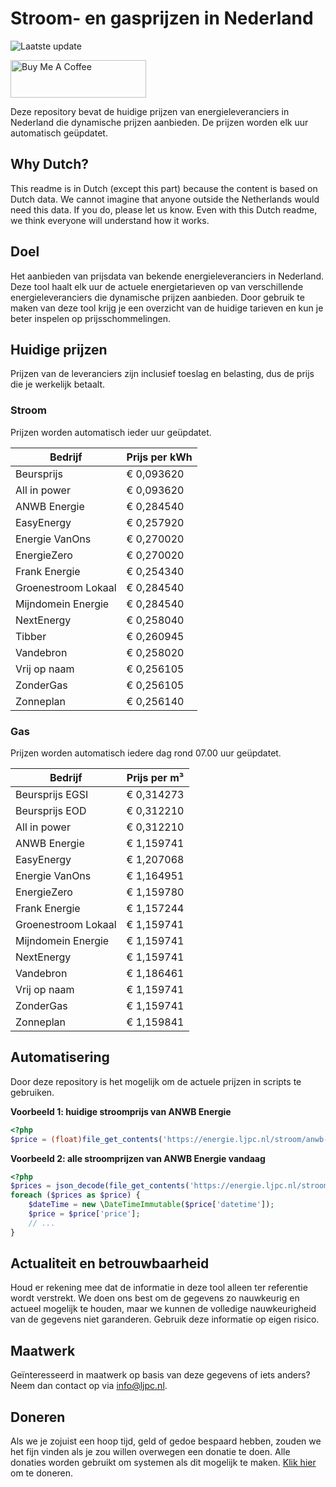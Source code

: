 # Stroom- en gasprijzen in Nederland

![Laatste update](https://img.shields.io/badge/laatste%20update-2025--09--22%2023%3A00%20CET-brightgreen)

<a href="https://www.buymeacoffee.com/Lars-" target="_blank"><img src="https://cdn.buymeacoffee.com/buttons/v2/default-orange.png" alt="Buy Me A Coffee" height="60" style="height: 60px !important;width: 217px !important;" ></a>

Deze repository bevat de huidige prijzen van energieleveranciers in Nederland die dynamische prijzen aanbieden. De prijzen worden elk uur automatisch geüpdatet.

## Why Dutch?

This readme is in Dutch (except this part) because the content is based on Dutch data. We cannot imagine that anyone outside the Netherlands would need this data. If you do, please let us know. Even with this Dutch readme, we think
everyone will understand how it works.

## Doel

Het aanbieden van prijsdata van bekende energieleveranciers in Nederland. Deze tool haalt elk uur de actuele energietarieven op van verschillende energieleveranciers die dynamische prijzen aanbieden. Door gebruik te maken van deze tool
krijg je een overzicht van de huidige tarieven en kun je beter inspelen op prijsschommelingen.

## Huidige prijzen

Prijzen van de leveranciers zijn inclusief toeslag en belasting, dus de prijs die je werkelijk betaalt.

### Stroom

Prijzen worden automatisch ieder uur geüpdatet.

 Bedrijf | Prijs per kWh 
---------|---------------
Beursprijs | € 0,093620
All in power | € 0,093620
ANWB Energie | € 0,284540
EasyEnergy | € 0,257920
Energie VanOns | € 0,270020
EnergieZero | € 0,270020
Frank Energie | € 0,254340
Groenestroom Lokaal | € 0,284540
Mijndomein Energie | € 0,284540
NextEnergy | € 0,258040
Tibber | € 0,260945
Vandebron | € 0,258020
Vrij op naam | € 0,256105
ZonderGas | € 0,256105
Zonneplan | € 0,256140


### Gas

Prijzen worden automatisch iedere dag rond 07.00 uur geüpdatet.

 Bedrijf | Prijs per m³ 
---------|--------------
Beursprijs EGSI | € 0,314273
Beursprijs EOD | € 0,312210
All in power | € 0,312210
ANWB Energie | € 1,159741
EasyEnergy | € 1,207068
Energie VanOns | € 1,164951
EnergieZero | € 1,159780
Frank Energie | € 1,157244
Groenestroom Lokaal | € 1,159741
Mijndomein Energie | € 1,159741
NextEnergy | € 1,159741
Vandebron | € 1,186461
Vrij op naam | € 1,159741
ZonderGas | € 1,159741
Zonneplan | € 1,159841


## Automatisering

Door deze repository is het mogelijk om de actuele prijzen in scripts te gebruiken.

**Voorbeeld 1: huidige stroomprijs van ANWB Energie**

```php
<?php
$price = (float)file_get_contents('https://energie.ljpc.nl/stroom/anwb-energie-nu.txt');

```

**Voorbeeld 2: alle stroomprijzen van ANWB Energie vandaag**

```php
<?php
$prices = json_decode(file_get_contents('https://energie.ljpc.nl/stroom/all-in-power-vandaag.json'),true);
foreach ($prices as $price) {
    $dateTime = new \DateTimeImmutable($price['datetime']);
    $price = $price['price'];
    // ...
}
```

## Actualiteit en betrouwbaarheid

Houd er rekening mee dat de informatie in deze tool alleen ter referentie wordt verstrekt. We doen ons best om de gegevens zo nauwkeurig en actueel mogelijk te houden, maar we kunnen de volledige nauwkeurigheid van de gegevens niet
garanderen. Gebruik deze informatie op eigen risico.

## Maatwerk

Geïnteresseerd in maatwerk op basis van deze gegevens of iets anders? Neem dan contact op
via [info@ljpc.nl](mailto:info@ljpc.nl?subject=Energie%20prijzen).

## Doneren

Als we je zojuist een hoop tijd, geld of gedoe bespaard hebben, zouden we het fijn vinden als je zou willen overwegen een
donatie te doen. Alle donaties worden gebruikt om systemen als dit mogelijk te
maken. [Klik hier](https://www.buymeacoffee.com/Lars-) om te doneren.
